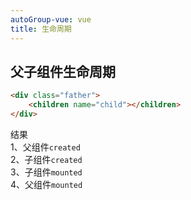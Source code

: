 ```yaml
---
autoGroup-vue: vue
title: 生命周期
---
```

## 父子组件生命周期
```html
<div class="father">
    <children name="child"></children>
</div>
```
结果  
1、父组件`created`  
2、子组件`created`  
3、子组件`mounted`  
4、父组件`mounted`